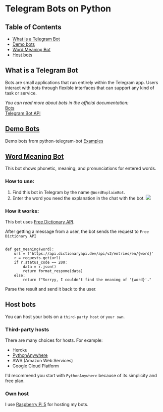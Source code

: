 # Telegram Bots on Python

## Table of Contents
- [What is a Telegram Bot](#what-is-telegram-bot)
- [Demo bots](#demo-bots)
- [Word Meaning Bot](#word-meaning-bot)
- [Host bots](#host-bots)

## What is a Telegram Bot
Bots are small applications that run entirely within the Telegram app. Users interact with bots through flexible interfaces that can support any kind of task or service. 

_You can read more about bots in the official documentation:_   
[Bots](https://core.telegram.org/bots)   
[Telegram Bot API](https://core.telegram.org/bots/api)

## [Demo Bots](https://github.com/dkoleev/telegram-bots/tree/main/demo)
Demo bots from python-telegram-bot [Examples](https://docs.python-telegram-bot.org/en/stable/examples.html)

## [Word Meaning Bot](https://github.com/dkoleev/telegram-bots/blob/main/word_meaning_bot.py)
This bot shows phonetic, meaning, and pronunciations for entered words.

### How to use:
1. Find this bot in Telegram by the name `@WordExplainBot`.
2. Enter the word you need the explanation in the chat with the bot.
![](https://gyazo.com/063fe2ec8ecf8278e78c3dc045f69f24)

### How it works:
This bot uses [Free Dictionary API](https://dictionaryapi.dev/).

After getting a message from a user, the bot sends the request to `Free Dictionary API`

```python3

def get_meaning(word):
    url = f'https://api.dictionaryapi.dev/api/v2/entries/en/{word}'
    r = requests.get(url)
    if r.status_code == 200:
        data = r.json()
        return format_respone(data)
    else:
        return f"Sorryy, I couldn't find the meaning of '{word}'."
```

Parse the result and send it back to the user.

## Host bots
You can host your bots on a `third-party host` or `your own`.

### Third-party hosts
There are many choices for hosts. For example:
* Heroku
* [PythonAnywhere](https://www.pythonanywhere.com/)
* AWS (Amazon Web Services)
* Google Cloud Platform

I'd recommend you start with `PythonAnywhere` because of its simplicity and free plan. 

### Own host
I use [Raspberry Pi 5](https://www.raspberrypi.com/products/raspberry-pi-5/) for hosting my bots.
